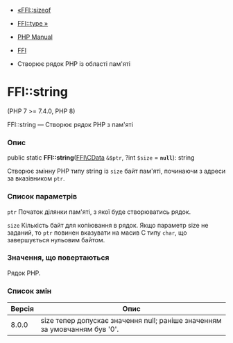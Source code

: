 - [«FFI::sizeof](ffi.sizeof.md)
- [FFI::type »](ffi.type.md)

- [PHP Manual](index.md)
- [FFI](class.ffi.md)
- Створює рядок PHP із області пам'яті

# FFI::string

(PHP 7 \>= 7.4.0, PHP 8)

FFI::string — Створює рядок PHP з пам'яті

### Опис

public static **FFI::string**([FFI\CData](class.ffi-cdata.md) `&$ptr`,
?int `$size` = **`null`**): string

Створює змінну PHP типу string із `size` байт пам'яті, починаючи з
адреси за вказівником `ptr`.

### Список параметрів

`ptr`
Початок ділянки пам'яті, з якої буде створюватись рядок.

`size`
Кількість байт для копіювання в рядок. Якщо параметр size не заданий,
то `ptr` повинен вказувати на масив C типу `char`, що завершується нульовим
байтом.

### Значення, що повертаються

Рядок PHP.

### Список змін

| Версія | Опис                                                                       |
| ------ | -------------------------------------------------------------------------- |
| 8.0.0  | size тепер допускає значення null; раніше значенням за умовчанням був '0'. |
